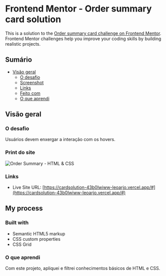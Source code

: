 # Frontend Mentor - Order summary card solution

This is a solution to the [Order summary card challenge on Frontend Mentor](https://www.frontendmentor.io/challenges/order-summary-component-QlPmajDUj). Frontend Mentor challenges help you improve your coding skills by building realistic projects. 

## Sumário

- [Visão geral](#overview)
  - [O desafio](#the-challenge)
  - [Screenshot](#screenshot)
  - [Links](#links)
  - [Feito com](#built-with)
  - [O que aprendi](#what-i-learned)

## Visão geral

### O desafio

Usuários devem enxergar a interação com os hovers.

### Print do site

![Order Summary - HTML & CSS](design/screenshot.jpg)

### Links

- Live Site URL: [https://cardsolution-43b0lwiww-leoarjo.vercel.app/#](https://cardsolution-43b0lwiww-leoarjo.vercel.app/#)

## My process

### Built with

- Semantic HTML5 markup
- CSS custom properties
- CSS Grid

### O que aprendi

Com este projeto, apliquei e filtrei conhecimentos básicos de HTML e CSS.

